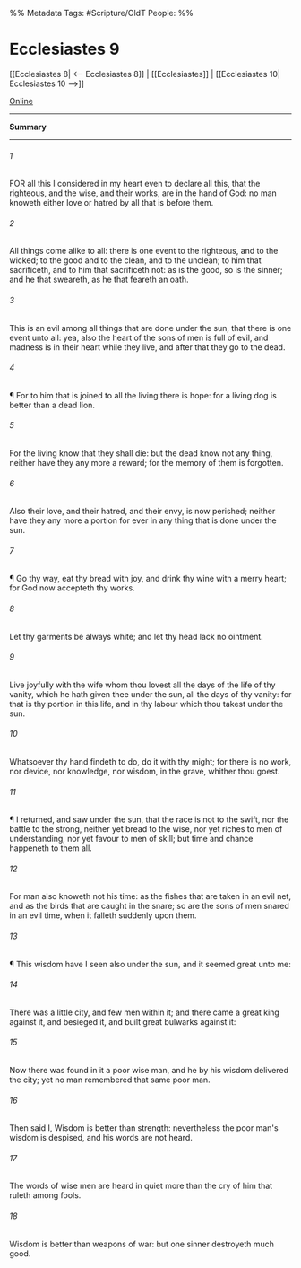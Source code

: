

%% Metadata
Tags: #Scripture/OldT
People: 
%%
# Ecclesiastes 9
[[Ecclesiastes 8| <-- Ecclesiastes 8]] | [[Ecclesiastes]] | [[Ecclesiastes 10| Ecclesiastes 10 -->]]

[Online](https://churchofjesuschrist.org/study/scriptures/ot/eccl/9?lang=eng)

---
__Summary__



---

###### 1
FOR all this I considered in my heart even to declare all this, that the righteous, and the wise, and their works, are in the hand of God: no man knoweth either love or hatred by all that is before them.
###### 2
All things come alike to all: there is one event to the righteous, and to the wicked; to the good and to the clean, and to the unclean; to him that sacrificeth, and to him that sacrificeth not: as is the good, so is the sinner; and he that sweareth, as he that feareth an oath.
###### 3
This is an evil among all things that are done under the sun, that there is one event unto all: yea, also the heart of the sons of men is full of evil, and madness is in their heart while they live, and after that they go to the dead.
###### 4
¶ For to him that is joined to all the living there is hope: for a living dog is better than a dead lion.
###### 5
For the living know that they shall die: but the dead know not any thing, neither have they any more a reward; for the memory of them is forgotten.
###### 6
Also their love, and their hatred, and their envy, is now perished; neither have they any more a portion for ever in any thing that is done under the sun.
###### 7
¶ Go thy way, eat thy bread with joy, and drink thy wine with a merry heart; for God now accepteth thy works.
###### 8
Let thy garments be always white; and let thy head lack no ointment.
###### 9
Live joyfully with the wife whom thou lovest all the days of the life of thy vanity, which he hath given thee under the sun, all the days of thy vanity: for that is thy portion in this life, and in thy labour which thou takest under the sun.
###### 10
Whatsoever thy hand findeth to do, do it with thy might; for there is no work, nor device, nor knowledge, nor wisdom, in the grave, whither thou goest.
###### 11
¶ I returned, and saw under the sun, that the race is not to the swift, nor the battle to the strong, neither yet bread to the wise, nor yet riches to men of understanding, nor yet favour to men of skill; but time and chance happeneth to them all.
###### 12
For man also knoweth not his time: as the fishes that are taken in an evil net, and as the birds that are caught in the snare; so are the sons of men snared in an evil time, when it falleth suddenly upon them.
###### 13
¶ This wisdom have I seen also under the sun, and it seemed great unto me:
###### 14
There was a little city, and few men within it; and there came a great king against it, and besieged it, and built great bulwarks against it:
###### 15
Now there was found in it a poor wise man, and he by his wisdom delivered the city; yet no man remembered that same poor man.
###### 16
Then said I, Wisdom is better than strength: nevertheless the poor man's wisdom is despised, and his words are not heard.
###### 17
The words of wise men are heard in quiet more than the cry of him that ruleth among fools.
###### 18
Wisdom is better than weapons of war: but one sinner destroyeth much good.



